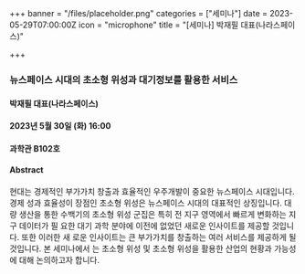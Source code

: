 +++
banner = "/files/placeholder.png"
categories = ["세미나"]
date = 2023-05-29T07:00:00Z
icon = "microphone"
title = "[세미나] 박재필 대표(나라스페이스)"

+++
### 뉴스페이스 시대의 초소형 위성과 대기정보를 활용한 서비스


#### 박재필 대표(나라스페이스)

#### 2023년 5월 30일 (화) 16:00

#### 과학관 B102호

#### Abstract
현대는 경제적인 부가가치 창출과 효율적인 우주개발이 중요한 뉴스페이스 시대입니다. 경제
성과 효율성이 장점인 초소형 위성은 뉴스페이스 시대의 대표적인 상징입니다. 대량 생산을
통한 수백기의 초소형 위성 군집은 특히 전 지구 영역에서 빠르게 변화하는 지구 데이터가 필
요한 대기 과학 분야에 이전에 없었던 새로운 인사이트를 제공할 것입니다. 또한 이러한 새
로운 인사이트는 큰 부가가치를 창출하는 여러 서비스를 제공하게 될것입니다. 본 세미나에서
는 초소형 위성 및 초소형 위성을 활용한 산업의 현황과 가능성에 대해 논의하고자 합니다.